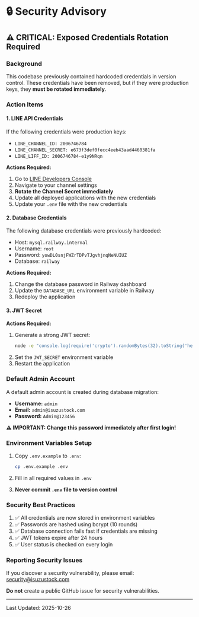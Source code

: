 # 🔒 Security Advisory

## ⚠️ CRITICAL: Exposed Credentials Rotation Required

### Background
This codebase previously contained hardcoded credentials in version control. These credentials have been removed, but if they were production keys, they **must be rotated immediately**.

### Action Items

#### 1. LINE API Credentials
If the following credentials were production keys:
- `LINE_CHANNEL_ID: 2006746784`
- `LINE_CHANNEL_SECRET: e673f3def0fecc4eeb43aad4460381fa`
- `LINE_LIFF_ID: 2006746784-e1y9NRqn`

**Actions Required:**
1. Go to [LINE Developers Console](https://developers.line.biz/)
2. Navigate to your channel settings
3. **Rotate the Channel Secret immediately**
4. Update all deployed applications with the new credentials
5. Update your `.env` file with the new credentials

#### 2. Database Credentials
The following database credentials were previously hardcoded:
- Host: `mysql.railway.internal`
- Username: `root`
- Password: `yowDL0snjFWZrTDPvTJgvhjnqNeNUIUZ`
- Database: `railway`

**Actions Required:**
1. Change the database password in Railway dashboard
2. Update the `DATABASE_URL` environment variable in Railway
3. Redeploy the application

#### 3. JWT Secret
**Actions Required:**
1. Generate a strong JWT secret:
   ```bash
   node -e "console.log(require('crypto').randomBytes(32).toString('hex'))"
   ```
2. Set the `JWT_SECRET` environment variable
3. Restart the application

### Default Admin Account

A default admin account is created during database migration:
- **Username:** `admin`
- **Email:** `admin@isuzustock.com`
- **Password:** `Admin@123456`

**⚠️ IMPORTANT: Change this password immediately after first login!**

### Environment Variables Setup

1. Copy `.env.example` to `.env`:
   ```bash
   cp .env.example .env
   ```

2. Fill in all required values in `.env`

3. **Never commit `.env` file to version control**

### Security Best Practices

1. ✅ All credentials are now stored in environment variables
2. ✅ Passwords are hashed using bcrypt (10 rounds)
3. ✅ Database connection fails fast if credentials are missing
4. ✅ JWT tokens expire after 24 hours
5. ✅ User status is checked on every login

### Reporting Security Issues

If you discover a security vulnerability, please email: security@isuzustock.com

**Do not** create a public GitHub issue for security vulnerabilities.

---

Last Updated: 2025-10-26
